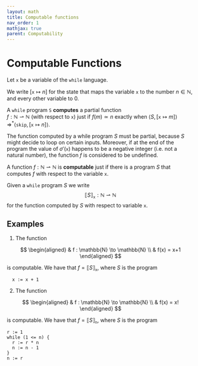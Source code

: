 ```yaml
---
layout: math
title: Computable functions
nav_order: 1
mathjax: true
parent: Computability
---
```


# Computable Functions

Let $\texttt{x}$ be a variable of the `while` language.

We write $[\texttt{x} \mapsto n]$ for the state that maps the
variable $\texttt{x}$ to the number $n \in \mathbb{N}$, and every other variable to $0$.

A `while` program $\texttt{S}$ **computes** a partial function  
$f : \mathbb{N} ⇀ \mathbb{N}$ (with respect to $\texttt{x}$) just if $f(m)
\simeq n$ exactly when $\langle S, [\texttt{x} \mapsto m] \rangle
\Rightarrow^\ast \langle \texttt{skip}, [\texttt{x} \mapsto n] \rangle$.

The function computed by a while program $S$ must be partial, because $S$
might decide to loop on certain inputs. Moreover, if at the end of the
program the value of $\sigma'(\texttt{x})$ happens to be a negative integer
(i.e. not a natural number), the function $f$ is considered to be undefined.

A function $f : \mathbb{N} ⇀ \mathbb{N}$ is __computable__ just if there is
a program $S$ that computes $f$ with respect to the variable $\texttt{x}$.

Given a `while` program $S$ we write
$$
  ⟦ S ⟧_{\texttt{x}} : \mathbb{N} ⇀ \mathbb{N}
$$
for the function computed by $S$ with respect to variable $\texttt{x}$.

## Examples

1. The function

  $$
  \begin{aligned}
  & f : \mathbb{N} \to \mathbb{N} \\
  & f(x) = x+1
  \end{aligned}
  $$
  
  is computable. We have that $f = ⟦ S ⟧_{\texttt{x}}$, where $S$ is the program
  ```
    x := x + 1
  ```

2. The function

  $$
  \begin{aligned}
  & f : \mathbb{N} \to \mathbb{N} \\
  & f(x) = x!
  \end{aligned}
  $$

  is computable. We have that $f = ⟦ S ⟧_{\texttt{n}}$, where $S$ is the program
  ```
  r := 1
  while (1 <= n) {
    r := r * n
    n := n - 1
  }
  n := r
  ```
  